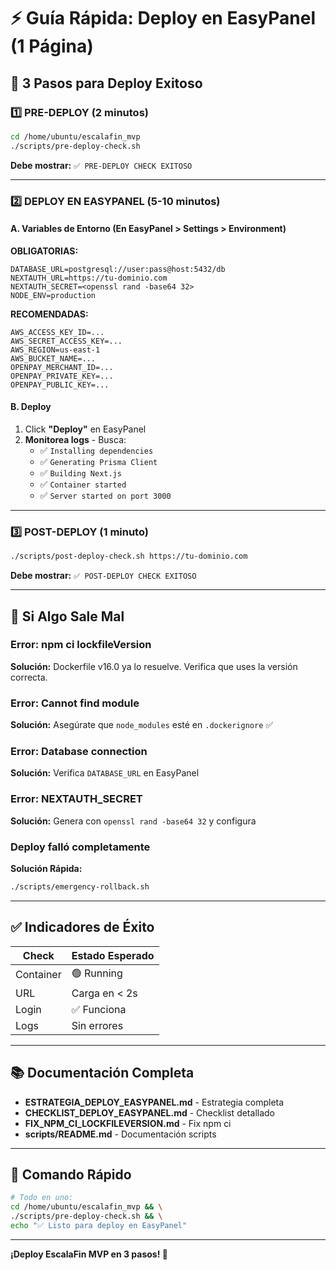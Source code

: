 
# ⚡ Guía Rápida: Deploy en EasyPanel (1 Página)

## 🎯 3 Pasos para Deploy Exitoso

### 1️⃣ PRE-DEPLOY (2 minutos)
```bash
cd /home/ubuntu/escalafin_mvp
./scripts/pre-deploy-check.sh
```
**Debe mostrar:** `✅ PRE-DEPLOY CHECK EXITOSO`

---

### 2️⃣ DEPLOY EN EASYPANEL (5-10 minutos)

#### A. Variables de Entorno (En EasyPanel > Settings > Environment)

**OBLIGATORIAS:**
```
DATABASE_URL=postgresql://user:pass@host:5432/db
NEXTAUTH_URL=https://tu-dominio.com
NEXTAUTH_SECRET=<openssl rand -base64 32>
NODE_ENV=production
```

**RECOMENDADAS:**
```
AWS_ACCESS_KEY_ID=...
AWS_SECRET_ACCESS_KEY=...
AWS_REGION=us-east-1
AWS_BUCKET_NAME=...
OPENPAY_MERCHANT_ID=...
OPENPAY_PRIVATE_KEY=...
OPENPAY_PUBLIC_KEY=...
```

#### B. Deploy
1. Click **"Deploy"** en EasyPanel
2. **Monitorea logs** - Busca:
   - ✅ `Installing dependencies`
   - ✅ `Generating Prisma Client`
   - ✅ `Building Next.js`
   - ✅ `Container started`
   - ✅ `Server started on port 3000`

---

### 3️⃣ POST-DEPLOY (1 minuto)
```bash
./scripts/post-deploy-check.sh https://tu-dominio.com
```
**Debe mostrar:** `✅ POST-DEPLOY CHECK EXITOSO`

---

## 🚨 Si Algo Sale Mal

### Error: npm ci lockfileVersion
**Solución:** Dockerfile v16.0 ya lo resuelve. Verifica que uses la versión correcta.

### Error: Cannot find module
**Solución:** Asegúrate que `node_modules` esté en `.dockerignore` ✅

### Error: Database connection
**Solución:** Verifica `DATABASE_URL` en EasyPanel

### Error: NEXTAUTH_SECRET
**Solución:** Genera con `openssl rand -base64 32` y configura

### Deploy falló completamente
**Solución Rápida:**
```bash
./scripts/emergency-rollback.sh
```

---

## ✅ Indicadores de Éxito

| Check | Estado Esperado |
|-------|----------------|
| Container | 🟢 Running |
| URL | Carga en < 2s |
| Login | ✅ Funciona |
| Logs | Sin errores |

---

## 📚 Documentación Completa

- **ESTRATEGIA_DEPLOY_EASYPANEL.md** - Estrategia completa
- **CHECKLIST_DEPLOY_EASYPANEL.md** - Checklist detallado
- **FIX_NPM_CI_LOCKFILEVERSION.md** - Fix npm ci
- **scripts/README.md** - Documentación scripts

---

## 🎯 Comando Rápido

```bash
# Todo en uno:
cd /home/ubuntu/escalafin_mvp && \
./scripts/pre-deploy-check.sh && \
echo "✅ Listo para deploy en EasyPanel"
```

---

**¡Deploy EscalaFin MVP en 3 pasos! 🚀**
